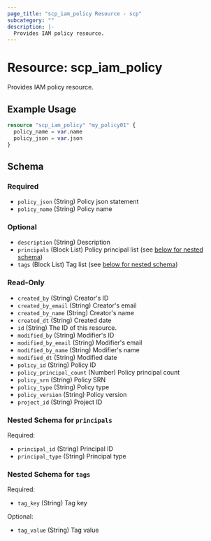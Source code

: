 ```yaml
---
page_title: "scp_iam_policy Resource - scp"
subcategory: ""
description: |-
  Provides IAM policy resource.
---
```


# Resource: scp_iam_policy

Provides IAM policy resource.


## Example Usage

```terraform
resource "scp_iam_policy" "my_policy01" {
  policy_name = var.name
  policy_json = var.json
}
```

<!-- schema generated by tfplugindocs -->
## Schema

### Required

- `policy_json` (String) Policy json statement
- `policy_name` (String) Policy name

### Optional

- `description` (String) Description
- `principals` (Block List) Policy principal list (see [below for nested schema](#nestedblock--principals))
- `tags` (Block List) Tag list (see [below for nested schema](#nestedblock--tags))

### Read-Only

- `created_by` (String) Creator's ID
- `created_by_email` (String) Creator's email
- `created_by_name` (String) Creator's name
- `created_dt` (String) Created date
- `id` (String) The ID of this resource.
- `modified_by` (String) Modifier's ID
- `modified_by_email` (String) Modifier's email
- `modified_by_name` (String) Modifier's name
- `modified_dt` (String) Modified date
- `policy_id` (String) Policy ID
- `policy_principal_count` (Number) Policy principal count
- `policy_srn` (String) Policy SRN
- `policy_type` (String) Policy type
- `policy_version` (String) Policy version
- `project_id` (String) Project ID

<a id="nestedblock--principals"></a>
### Nested Schema for `principals`

Required:

- `principal_id` (String) Principal ID
- `principal_type` (String) Principal type


<a id="nestedblock--tags"></a>
### Nested Schema for `tags`

Required:

- `tag_key` (String) Tag key

Optional:

- `tag_value` (String) Tag value

